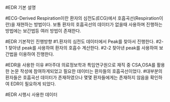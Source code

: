 
#EDR 기본 설명 

#ECG-Derived Respiration이란 환자의 심전도(ECG)에서 호흡곡선(Respiration이란)을 재현하는 방법이다. 보통 환자의 호흡곡선의 데이터가 없을때 사용하며 진행하는 방법에는 보간법등 여러 방법이 존재한다.

#EDR 기본적인 진행방향
#1.환자의 심전도 데이터에서 Peak를 찾아서 진행한다.
#2-1 찾아낸 peak를 사용하여 환자의 호흡수 계산한다.
#2-2 찾아낸 peak를 사용하여 보간법을 이용하여 진행한다.

#EDR을 사용한 이유
#아주대 의료정보학과 특임연구원으로 재직 중 CSA,OSA를 활용한 논문 작성에 참여하게되었고 필요한 데이터는 환자들의 호흡곡선이었다.
#대부분의 환자들은 호흡곡선 데이터가 존재하였으나 몇몇 환자들에게는 존재하지 않음을 확인하여 EDR이 필요하게 되었다.

#EDR 시행시 사용한 데이터 
